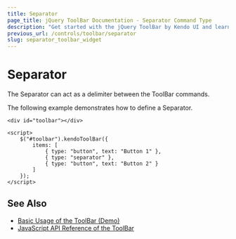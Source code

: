 ```yaml
---
title: Separator
page_title: jQuery ToolBar Documentation - Separator Command Type
description: "Get started with the jQuery ToolBar by Kendo UI and learn how to configure and use the Separator command type."
previous_url: /controls/toolbar/separator
slug: separator_toolbar_widget
---
```


# Separator

The Separator can act as a delimiter between the ToolBar commands.

The following example demonstrates how to define a Separator.

    <div id="toolbar"></div>

    <script>
        $("#toolbar").kendoToolBar({
            items: [
                { type: "button", text: "Button 1" },
                { type: "separator" },
                { type: "button", text: "Button 2" }
            ]
        });
    </script>

## See Also

* [Basic Usage of the ToolBar (Demo)](https://demos.telerik.com/kendo-ui/toolbar/index)
* [JavaScript API Reference of the ToolBar](/api/javascript/ui/toolbar)
